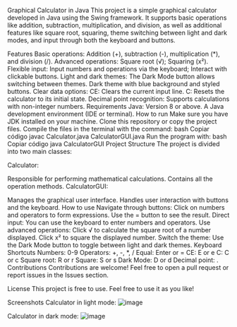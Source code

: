 Graphical Calculator in Java
This project is a simple graphical calculator developed in Java using the Swing framework. It supports basic operations like addition, subtraction, multiplication, and division, as well as additional features like square root, squaring, theme switching between light and dark modes, and input through both the keyboard and buttons.

Features
Basic operations: Addition (+), subtraction (-), multiplication (*), and division (/).
Advanced operations:
Square root (√);
Squaring (x²).
Flexible input:
Input numbers and operations via the keyboard;
Interact with clickable buttons.
Light and dark themes:
The Dark Mode button allows switching between themes.
Dark theme with blue background and styled buttons.
Clear data options:
CE: Clears the current input line.
C: Resets the calculator to its initial state.
Decimal point recognition:
Supports calculations with non-integer numbers.
Requirements
Java: Version 8 or above.
A Java development environment (IDE or terminal).
How to run
Make sure you have JDK installed on your machine.
Clone this repository or copy the project files.
Compile the files in the terminal with the command:
bash
Copiar código
javac Calculator.java CalculatorGUI.java
Run the program with:
bash
Copiar código
java CalculatorGUI
Project Structure
The project is divided into two main classes:

Calculator:

Responsible for performing mathematical calculations.
Contains all the operation methods.
CalculatorGUI:

Manages the graphical user interface.
Handles user interaction with buttons and the keyboard.
How to use
Navigate through buttons:
Click on numbers and operators to form expressions.
Use the = button to see the result.
Direct input:
You can use the keyboard to enter numbers and operators.
Use advanced operations:
Click √ to calculate the square root of a number displayed.
Click x² to square the displayed number.
Switch the theme:
Use the Dark Mode button to toggle between light and dark themes.
Keyboard Shortcuts
Numbers: 0-9
Operators: +, -, *, /
Equal: Enter or =
CE: E or e
C: C or c
Square root: R or r
Square: S or s
Dark Mode: D or d
Decimal point: .
Contributions
Contributions are welcome! Feel free to open a pull request or report issues in the Issues section.

License
This project is free to use. Feel free to use it as you like!

Screenshots
Calculator in light mode:
![image](https://github.com/user-attachments/assets/fd59d2a5-0828-40f3-a252-78a68595a1b7)

Calculator in dark mode:
![image](https://github.com/user-attachments/assets/28a2c1ad-f5f8-4e63-8364-4a95c60c522f)

